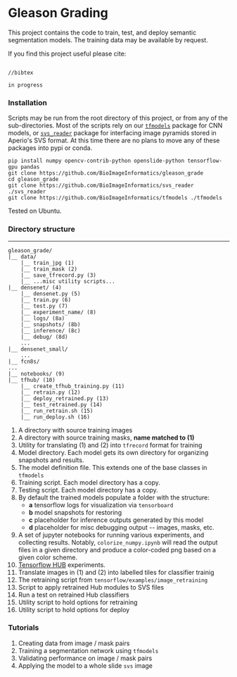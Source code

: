 # Gleason Grading

This project contains the code to train, test, and deploy semantic segmentation models.
The training data may be available by request.

If you find this project useful please cite:

```

//bibtex

in progress

```

### Installation

Scripts may be run from the root directory of this project, or from any of the sub-directories.
Most of the scripts rely on our [`tfmodels`](https://github.com/BioImageInformatics/tfmodels) package for CNN models, or [`svs_reader`](https://github.com/BioImageInformatics/svs_reader) package for interfacing image pyramids stored in Aperio's SVS format.
At this time there are no plans to move any of these packages into pypi or conda.

```
pip install numpy opencv-contrib-python openslide-python tensorflow-gpu pandas
git clone https://github.com/BioImageInformatics/gleason_grade
cd gleason_grade
git clone https://github.com/BioImageInformatics/svs_reader ./svs_reader
git clone https://github.com/BioImageInformatics/tfmodels ./tfmodels
```

Tested on Ubuntu.

### Directory structure
---
```
gleason_grade/
|__ data/
    |__ train_jpg (1)
    |__ train_mask (2)
    |__ save_tfrecord.py (3)
    |__ ...misc utility scripts...
|__ densenet/ (4)
    |__ densenet.py (5)
    |__ train.py (6)
    |__ test.py (7)
    |__ experiment_name/ (8)
	|__ logs/ (8a)
	|__ snapshots/ (8b)
	|__ inference/ (8c)
	|__ debug/ (8d)
    ...
|__ densenet_small/
    ...
|__ fcn8s/
...
|__ notebooks/ (9)
|__ tfhub/ (10)
    |__ create_tfhub_training.py (11)
    |__ retrain.py (12)
    |__ deploy_retrained.py (13)
    |__ test_retrained.py (14)
    |__ run_retrain.sh (15)
    |__ run_deploy.sh (16)

```
1. A directory with source training images
2. A directory with source training masks, **name matched to (1)**
3. Utility for translating (1) and (2) into `tfrecord` format for training
4. Model directory. Each model gets its own directory for organizing snapshots and results.
5. The model definition file. This extends one of the base classes in `tfmodels`
6. Training script. Each model directory has a copy.
7. Testing script. Each model directory has a copy.
8. By default the trained models populate a folder with the structure:
	- **a** tensorflow logs for visualization via `tensorboard`
	- **b** model snapshots for restoring
	- **c** placeholder for inference outputs generated by this model
	- **d** placeholder for misc debugging output -- images, masks, etc.
9. A set of jupyter notebooks for running various experiments, and collecting results. Notably, `colorize_numpy.ipynb` will read the output files in a given directory and produce a color-coded png based on a given color scheme.
10. [Tensorflow HUB](https://www.tensorflow.org/hub/) experiments.
11. Translate images in (1) and (2) into labelled tiles for classifier trainig
12. The retraining script from `tensorflow/examples/image_retraining`
13. Script to apply retrained Hub modules to SVS files
14. Run a test on retrained Hub classifiers
15. Utility script to hold options for retraining
16. Utility script to hold options for deploy

### Tutorials

1. Creating data from image / mask pairs
2. Training a segmentation network using `tfmodels`
3. Validating performance on image / mask pairs
4. Applying the model to a whole slide `svs` image
